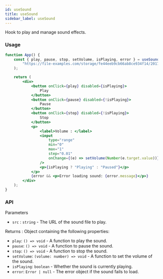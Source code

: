 ```yaml
---
id: useSound
title: useSound
sidebar_label: useSound
---
```


Hook to play and manage sound effects.

### Usage

```jsx live
function App() {
	const { play, pause, stop, setVolume, isPlaying, error } = useSound(
		"https://file-examples.com/storage/fe44eeb9cb66ab8ce934f14/2017/11/file_example_MP3_700KB.mp3"
	);

	return (
		<div>
			<button onClick={play} disabled={isPlaying}>
				Play
			</button>
			<button onClick={pause} disabled={!isPlaying}>
				Pause
			</button>
			<button onClick={stop} disabled={!isPlaying}>
				Stop
			</button>
			<p>
				<label>Volume : </label>
				<input
					type="range"
					min="0"
					max="1"
					step="0.01"
					onChange={(e) => setVolume(Number(e.target.value))}
				/>
				<p>{isPlaying ? "Playing" : "Paused"}</p>
			</p>
			{error && <p>Error loading sound: {error.message}</p>}
		</div>
	);
}
```

### API

Parameters

- `src` : `string` - The URL of the sound file to play.

Returns : Object containing the following properties:

- `play`: `() => void` - A function to play the sound.
- `pause`: `() => void` - A function to pause the sound.
- `stop`: `() => void` - A function to stop the sound.
- `setVolume`: `(volume: number) => void` - A function to set the volume of the sound.
- `isPlaying`: `boolean` - Whether the sound is currently playing.
- `error`: `Error | null` - The error object if the sound fails to load.
